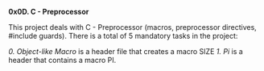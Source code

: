 **0x0D. C - Preprocessor**

This project deals with C - Preprocessor (macros, preprocessor directives, #include guards).
There is a total of 5 mandatory tasks in the project:

*0. Object-like Macro* is a header file that creates a macro SIZE
*1. Pi* is a header that contains a macro PI.


